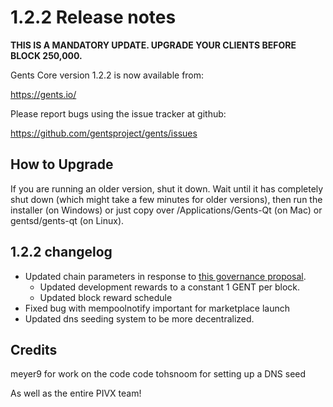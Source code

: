 1.2.2 Release notes
====================

**THIS IS A MANDATORY UPDATE. UPGRADE YOUR CLIENTS BEFORE BLOCK 250,000.**

Gents Core version 1.2.2 is now available from:

  https://gents.io/

Please report bugs using the issue tracker at github:

  https://github.com/gentsproject/gents/issues


How to Upgrade
--------------

If you are running an older version, shut it down. Wait until it has completely
shut down (which might take a few minutes for older versions), then run the
installer (on Windows) or just copy over /Applications/Gents-Qt (on Mac) or
gentsd/gents-qt (on Linux).


1.2.2 changelog
----------------

- Updated chain parameters in response to [this governance proposal](https://forum.gents.io/t/block-reward-extension/81).
  - Updated development rewards to a constant 1 GENT per block.
  - Updated block reward schedule
- Fixed bug with mempoolnotify important for marketplace launch
- Updated dns seeding system to be more decentralized.


Credits
--------

meyer9 for work on the code code
tohsnoom for setting up a DNS seed

As well as the entire PIVX team!